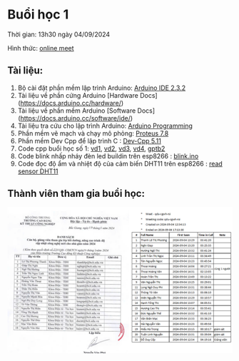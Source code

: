 # Buổi học 1

Thời gian: 13h30 ngày 04/09/2024

Hình thức: [online meet](https://meet.google.com/qdu-cgwh-rsi)

## Tài liệu:

1. Bộ cài đặt phần mềm lập trình Arduino: [Arduino IDE 2.3.2](https://www.arduino.cc/en/software)
2. Tài liệu về phần cứng Arduino [Hardware Docs] (https://docs.arduino.cc/hardware/)
3. Tài liệu về phần mềm Arduino [Software Docs] (https://docs.arduino.cc/software/ide/)
4. Tài liệu tra cứu cho lập trình Arduino: [Arduino Programming](https://docs.arduino.cc/programming)
5. Phần mềm vẽ mạch và chạy mô phỏng: [Proteus 7.8](https://drive.google.com/file/d/1RC12hwjVEnWNopd_tyWFzn0z3XM9Vc0x/view?usp=sharing)
6. Phần mềm Dev Cpp để lập trình C : [Dev-Cpp 5.11](https://sourceforge.net/projects/orwelldevcpp/files/Portable%20Releases/Dev-Cpp%205.11%20TDM-GCC%20x64%204.9.2%20Portable.7z/download)
7. Code cpp buổi học số 1: [vd1](day1/vd1.cpp),  [vd2](day1/vd2.cpp),  [vd3](day1/vd3.cpp),  [vd4](day1/vd4.cpp),  [gptb2](day1/gptb2.cpp)
8. Code blink nhấp nháy đèn led buildin trên esp8266 : [blink.ino](day1/blink.ino)
9. Code đọc độ ẩm và nhiệt độ của cảm biến DHT11 trên esp8266 : [read sensor DHT11](day1/doc_cam_bien_DHT11.ino)

## Thành viên tham gia buổi học: 
  ![](day1/sort.png)
  
  


